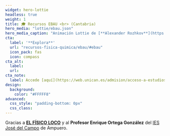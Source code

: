 ```yaml
---
widget: hero-lottie
headless: true
weight: 1
title: 🎓 Recursos EBAU <br> (Cantabria)
hero_media: "lottie/ebau.json"
hero_media_caption: "Animación Lottie de [**Alexander Rozhkov**](https://lottiefiles.com/30304-back-to-school)"
cta:
  label: '**Explora**'
  url: "recursos-fisica-quimica/ebau/#ebau"
  icon_pack: fas
  icon: compass
cta_alt:
  label: 
  url:
cta_note:
  label: Accede [aquí](https://web.unican.es/admision/acceso-a-estudios-de-grado/evaluacion-de-bachillerato-para-el-acceso-a-la-universidad) a la última información por parte de la Universidad de Cantabria (UC).
design:
  background:
    color: "#FFFFF8"
advanced:
  css_style: "padding-bottom: 0px"
  css_class: 
---
```


Gracias a [**EL FÍSICO LOCO**](http://elfisicoloco.blogspot.com) y al **Profesor Enrique Ortega González** del [IES José del Campo](http://www.josedelcampo.com) de Ampuero.